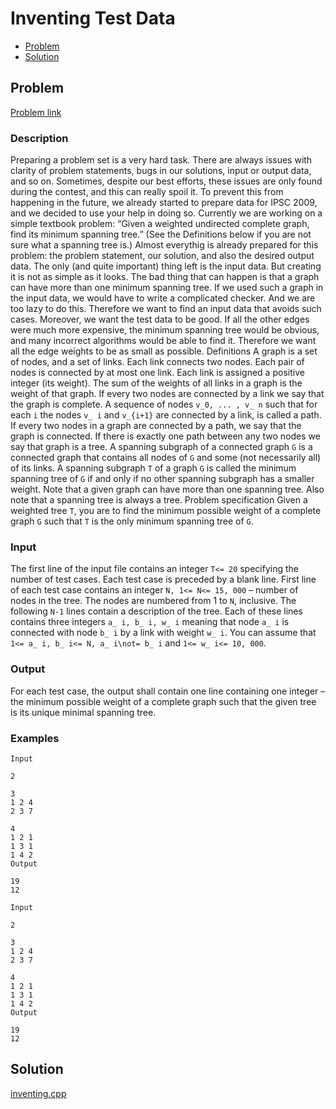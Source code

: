 # Inventing Test Data
- [Problem](#problem)
- [Solution](#solution)

## Problem
[Problem link](https://open.kattis.com/problems/inventing)

### Description

Preparing a problem set is a very hard task. There are always issues with clarity of problem statements, bugs in our solutions, input or output data, and so on. Sometimes, despite our best efforts, these issues are only found during the contest, and this can really spoil it.
To prevent this from happening in the future, we already started to prepare data for IPSC 2009, and we decided to use your help in doing so. Currently we are working on a simple textbook problem: “Given a weighted undirected complete graph, find its minimum spanning tree.” (See the Definitions below if you are not sure what a spanning tree is.)
Almost everythig is already prepared for this problem: the problem statement, our solution, and also the desired output data. The only (and quite important) thing left is the input data. But creating it is not as simple as it looks.
The bad thing that can happen is that a graph can have more than one minimum spanning tree. If we used such a graph in the input data, we would have to write a complicated checker. And we are too lazy to do this. Therefore we want to find an input data that avoids such cases.
Moreover, we want the test data to be good. If all the other edges were much more expensive, the minimum spanning tree would be obvious, and many incorrect algorithms would be able to find it. Therefore we want all the edge weights to be as small as possible.
Definitions
A graph is a set of nodes, and a set of links. Each link connects two nodes. Each pair of nodes is connected by at most one link. Each link is assigned a positive integer (its weight). The sum of the weights of all links in a graph is the weight of that graph.
If every two nodes are connected by a link we say that the graph is complete. A sequence of nodes `v_0, ... , v_ n` such that for each `i` the nodes `v_ i` and `v_{i+1}` are connected by a link, is called a path. If every two nodes in a graph are connected by a path, we say that the graph is connected. If there is exactly one path between any two nodes we say that graph is a tree. A spanning subgraph of a connected graph `G` is a connected graph that contains all nodes of `G` and some (not necessarily all) of its links. A spanning subgraph `T` of a graph `G` is called the minimum spanning tree of `G` if and only if no other spanning subgraph has a smaller weight. Note that a given graph can have more than one spanning tree. Also note that a spanning tree is always a tree.
Problem specification
Given a weighted tree `T`, you are to find the minimum possible weight of a complete graph `G` such that `T` is the only minimum spanning tree of `G`.

### Input
The first line of the input file contains an integer `T<= 20` specifying the number of test cases. Each test case is preceded by a blank line.
First line of each test case contains an integer `N, 1<= N<= 15, 000` – number of nodes in the tree. The nodes are numbered from 1 to `N`, inclusive. The following `N-1` lines contain a description of the tree. Each of these lines contains three integers `a_ i, b_ i, w_ i` meaning that node `a_ i` is connected with node `b_ i` by a link with weight `w_ i`. You can assume that `1<= a_ i, b_ i<= N, a_ i\not= b_ i` and `1<= w_ i<= 10, 000`.

### Output
For each test case, the output shall contain one line containing one integer – the minimum possible weight of a complete graph such that the given tree is its unique minimal spanning tree. 

### Examples
```
Input

2

3
1 2 4
2 3 7

4
1 2 1
1 3 1
1 4 2
Output

19
12
```
```
Input

2

3
1 2 4
2 3 7

4
1 2 1
1 3 1
1 4 2
Output

19
12
```


## Solution

[inventing.cpp](./inventing.cpp)
